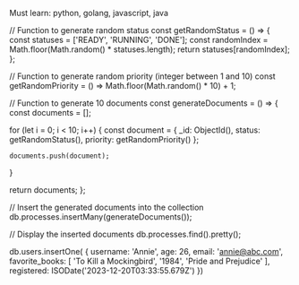 Must learn: python, golang, javascript, java

// Function to generate random status
const getRandomStatus = () => {
  const statuses = ['READY', 'RUNNING', 'DONE'];
  const randomIndex = Math.floor(Math.random() * statuses.length);
  return statuses[randomIndex];
};

// Function to generate random priority (integer between 1 and 10)
const getRandomPriority = () => Math.floor(Math.random() * 10) + 1;

// Function to generate 10 documents
const generateDocuments = () => {
  const documents = [];

  for (let i = 0; i < 10; i++) {
    const document = {
      _id: ObjectId(),
      status: getRandomStatus(),
      priority: getRandomPriority()
    };

    documents.push(document);
  }

  return documents;
};

// Insert the generated documents into the collection
db.processes.insertMany(generateDocuments());

// Display the inserted documents
db.processes.find().pretty();


db.users.insertOne(  {
    username: 'Annie',
    age: 26,
    email: 'annie@abc.com',
    favorite_books: [ 'To Kill a Mockingbird', '1984', 'Pride and Prejudice' ],
    registered: ISODate('2023-12-20T03:33:55.679Z')
  })